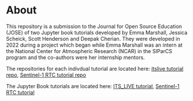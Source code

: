 # About

This repository is a submission to the Journal for Open Source Education (JOSE) of two Jupyter book tutorials developed by Emma Marshall, Jessica Scheick, Scott Henderson and Deepak Cherian. They were developed in 2022 during a project which began while Emma Marshall was an intern at the National Center for Atmospheric Research (NCAR) in the SIParCS program and the co-authors were her internship mentors. 

The repositories for each indivdual tutorial are located here: [itslive tutorial repo](https://github.com/e-marshall/itslive), [Sentinel-1 RTC tutorial repo](https://github.com/e-marshall/sentinel1_rtc)

The Jupyter Book tutorials are located here: [ITS_LIVE tutorial](https://e-marshall.github.io/itslive/intro.html), [Sentinel-1 RTC tutorial](https://e-marshall.github.io/sentinel1_rtc/intro.html)

